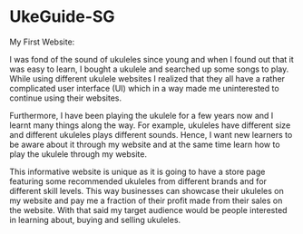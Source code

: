 # UkeGuide-SG
My First Website:

I was fond of the sound of ukuleles since young and when I found out that it was easy to learn, I bought a ukulele and searched up some songs to play. While using different ukulele websites I realized that they all have a rather complicated user interface (UI) which in a way made me uninterested to continue using their websites.

Furthermore, I have been playing the ukulele for a few years now and I learnt many things along the way. For example, ukuleles have different size and different ukuleles plays different sounds. Hence, I want new learners to be aware about it through my website and at the same time learn how to play the ukulele through my website.

This informative website is unique as it is going to have a store page featuring some recommended ukuleles from different brands and for different skill levels. This way businesses can showcase their ukuleles on my website and pay me a fraction of their profit made from their sales on the website. With that said my target audience would be people interested in learning about, buying and selling ukuleles.
